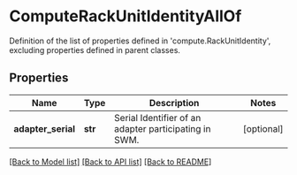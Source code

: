 # ComputeRackUnitIdentityAllOf

Definition of the list of properties defined in 'compute.RackUnitIdentity', excluding properties defined in parent classes.
## Properties
Name | Type | Description | Notes
------------ | ------------- | ------------- | -------------
**adapter_serial** | **str** | Serial Identifier of an adapter participating in SWM. | [optional] 

[[Back to Model list]](../README.md#documentation-for-models) [[Back to API list]](../README.md#documentation-for-api-endpoints) [[Back to README]](../README.md)


